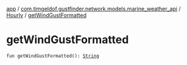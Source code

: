 [app](../../index.md) / [com.timgeldof.gustfinder.network.models.marine_weather_api](../index.md) / [Hourly](index.md) / [getWindGustFormatted](./get-wind-gust-formatted.md)

# getWindGustFormatted

`fun getWindGustFormatted(): `[`String`](https://kotlinlang.org/api/latest/jvm/stdlib/kotlin/-string/index.html)